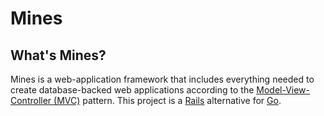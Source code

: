 # Mines

## What's Mines?
Mines is a web-application framework that includes everything needed to create database-backed web applications according to the [Model-View-Controller (MVC)](https://en.wikipedia.org/wiki/Model-view-controller) pattern. This project is a [Rails](https://github.com/rails/rails) alternative for [Go](https://go.dev).